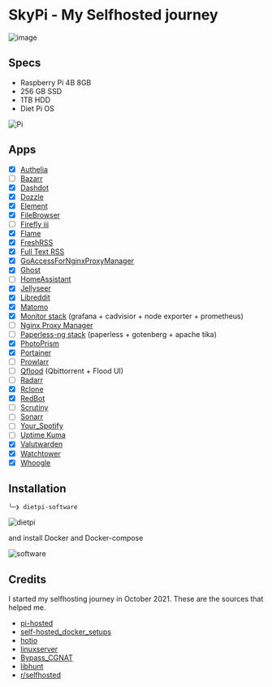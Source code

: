 SkyPi - My Selfhosted journey
=============================

![image](https://user-images.githubusercontent.com/71321862/171612656-dec8b919-f85a-4411-8595-120a263805c0.png)

## Specs

* Raspberry Pi 4B 8GB
* 256 GB SSD
* 1TB HDD
* Diet Pi OS

![Pi](https://i.imgur.com/lDofoCm.jpg)

## Apps

* [X] [Authelia](https://github.com/authelia/authelia)
* [ ] [Bazarr](https://github.com/morpheus65535/bazarr)
* [X] [Dashdot](https://github.com/MauriceNino/dashdot)
* [X] [Dozzle](https://dozzle.dev/)
* [X] [Element](https://github.com/vector-im/element-web)
* [X] [FileBrowser](https://filebrowser.org/)
* [ ] [Firefly iii](https://github.com/firefly-iii/firefly-iii)
* [X] [Flame](https://github.com/pawelmalak/flame)
* [X] [FreshRSS](https://github.com/FreshRSS/FreshRSS)
* [X] [Full Text RSS](https://github.com/heussd/fivefilters-full-text-rss-docker)
* [X] [GoAccessForNginxProxyManager](https://github.com/xavier-hernandez/goaccess-for-nginxproxymanager)
* [X] [Ghost](https://github.com/TryGhost/Ghost)
* [ ] [HomeAssistant](https://www.home-assistant.io/)
* [X] [Jellyseer](https://github.com/Fallenbagel/jellyseerr)
* [X] [Libreddit](https://github.com/spikecodes/libreddit)
* [X] [Matomo](https://github.com/matomo-org/docker)
* [X] [Monitor stack](https://github.com/oijkn/Docker-Raspberry-PI-Monitoring) (grafana + cadvisior + node exporter + prometheus)
* [ ] [Nginx Proxy Manager](https://github.com/NginxProxyManager/nginx-proxy-manager)
* [ ] [Paperless-ng stack](https://github.com/jonaswinkler/paperless-ng) (paperless + gotenberg + apache tika)
* [X] [PhotoPrism](https://github.com/photoprism/photoprism)
* [X] [Portainer](https://docs.portainer.io/v/ce-2.11/start/install)
* [ ] [Prowlarr](https://prowlarr.com/)
* [ ] [Qflood](https://hotio.dev/containers/qflood/) (Qbittorrent + Flood UI)
* [ ] [Radarr](https://radarr.video/)
* [X] [Rclone](https://github.com/web2brain/docker-rclone-mount)
* [X] [RedBot](https://github.com/Cog-Creators/Red-DiscordBot)
* [ ] [Scrutiny](https://github.com/linuxserver/docker-scrutiny)
* [ ] [Sonarr](https://sonarr.tv/)
* [ ] [Your_Spotify](https://github.com/Yooooomi/your_spotify)
* [ ] [Uptime Kuma](https://github.com/louislam/uptime-kuma)
* [X] [Valutwarden](https://github.com/dani-garcia/vaultwarden)
* [X] [Watchtower](https://containrrr.dev/watchtower)
* [X] [Whoogle](https://github.com/benbusby/whoogle-search)

## Installation

`╰─❯ dietpi-software`

![dietpi](https://i.imgur.com/XBd33Qm.png)

and install Docker and Docker-compose

![software](https://i.imgur.com/Udoibjm.png)

## Credits

I started my selfhosting journey in October 2021. These are the sources that helped me.

* [pi-hosted](https://github.com/novaspirit/pi-hosted)
* [self-hosted_docker_setups](https://github.com/abhilesh/self-hosted_docker_setups)
* [hotio](https://hotio.dev/)
* [linuxserver](https://fleet.linuxserver.io/)
* [Bypass_CGNAT](https://github.com/mochman/Bypass_CGNAT)
* [libhunt](https://selfhosted.libhunt.com/)
* [r/selfhosted](https://www.reddit.com/r/selfhosted/)
